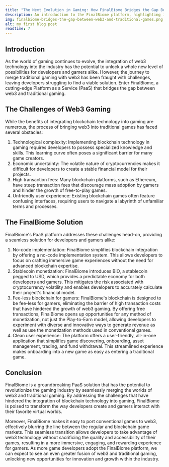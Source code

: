 ```yaml
---
title: "The Next Evolution in Gaming: How FinalBiome Bridges the Gap Between Web3 and Traditional Games"
description: An introduction to the FinalBiome platform, highlighting its potential to revolutionize both web3 and traditional gaming by removing common barriers and providing unique features for developers and gamers.
img: finalbiome-bridges-the-gap-between-web3-and-traditional-games.png
alt: my first blog post
readtime: 7
---
```


## Introduction

As the world of gaming continues to evolve, the integration of web3 technology into the industry has the potential to unlock a whole new level of possibilities for developers and gamers alike. However, the journey to merge traditional gaming with web3 has been fraught with challenges, leaving developers struggling to find a viable solution. Enter FinalBiome, a cutting-edge Platform as a Service (PaaS) that bridges the gap between web3 and traditional gaming.

## The Challenges of Web3 Gaming

While the benefits of integrating blockchain technology into gaming are numerous, the process of bringing web3 into traditional games has faced several obstacles:
1. Technological complexity: Implementing blockchain technology in gaming requires developers to possess specialized knowledge and skills. This learning curve often poses a significant barrier for many game creators.
2. Economic uncertainty: The volatile nature of cryptocurrencies makes it difficult for developers to create a stable financial model for their projects.
3. High transaction fees: Many blockchain platforms, such as Ethereum, have steep transaction fees that discourage mass adoption by gamers and hinder the growth of free-to-play games.
4. Unfriendly user experience: Existing blockchain games often feature confusing interfaces, requiring users to navigate a labyrinth of unfamiliar terms and processes.

## The FinalBiome Solution

FinalBiome's PaaS platform addresses these challenges head-on, providing a seamless solution for developers and gamers alike:
1. No-code implementation: FinalBiome simplifies blockchain integration by offering a no-code implementation system. This allows developers to focus on crafting immersive game experiences without the need for advanced blockchain expertise.
2. Stablecoin monetization: FinalBiome introduces BIO, a stablecoin pegged to USD, which provides a predictable economy for both developers and gamers. This mitigates the risk associated with cryptocurrency volatility and enables developers to accurately calculate their project's financial model.
3. Fee-less blockchain for gamers: FinalBiome's blockchain is designed to be fee-less for gamers, eliminating the barrier of high transaction costs that have hindered the growth of web3 gaming. By offering free transactions, FinalBiome opens up opportunities for any method of monetization, not just the Play-to-Earn model, allowing developers to experiment with diverse and innovative ways to generate revenue as well as use the monetization methods used in conventional games.
4. Clean user experience: The platform offers a user-friendly, all-in-one application that simplifies game discovering, onboarding, asset management, trading, and fund withdrawal. This streamlined experience makes onboarding into a new game as easy as entering a traditional game.

## Conclusion

FinalBiome is a groundbreaking PaaS solution that has the potential to revolutionize the gaming industry by seamlessly merging the worlds of web3 and traditional gaming. By addressing the challenges that have hindered the integration of blockchain technology into gaming, FinalBiome is poised to transform the way developers create and gamers interact with their favorite virtual worlds.

Moreover, FinalBiome makes it easy to port conventional games to web3, effectively blurring the line between the regular and blockchain game markets. This seamless transition allows developers to take advantage of web3 technology without sacrificing the quality and accessibility of their games, resulting in a more immersive, engaging, and rewarding experience for gamers. As more game developers adopt the FinalBiome platform, we can expect to see an even greater fusion of web3 and traditional gaming, unlocking new opportunities for innovation and growth within the industry.
